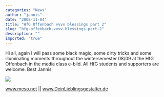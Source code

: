 ```yaml
---
categories: "News"
author: "jannis"
date: "2008-11-04"
title: "HfG Offenbach vvvv blessings part 2"
slug: "hfg-offenbach-vvvv-blessings-part-2"
description: ""
imported: "true"
---
```



Hi all, again I will pass some black magic, some dirty tricks and some illuminating moments throughout the wintersemester 08/09 at the HfG Offenbach in the media class e-bild.
All HfG students and supporters are welcome.
Best Jannis 

![](jannis_nikon.jpg)

www.meso.net || www.DeinLieblingsgestalter.de